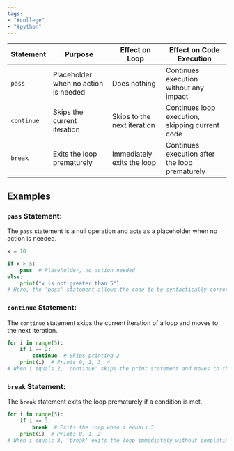 ```yaml
---
tags:
- "#college"
- "#python"
---
```



| Statement  | Purpose                              | Effect on Loop                     | Effect on Code Execution                        |
|------------|--------------------------------------|------------------------------------|------------------------------------------------|
| `pass`     | Placeholder when no action is needed | Does nothing                       | Continues execution without any impact          |
| `continue` | Skips the current iteration          | Skips to the next iteration        | Continues loop execution, skipping current code |
| `break`    | Exits the loop prematurely           | Immediately exits the loop          | Continues execution after the loop prematurely  |

## Examples

### `pass` Statement:
The `pass` statement is a null operation and acts as a placeholder when no action is needed.

```python
x = 10

if x > 5:
    pass  # Placeholder, no action needed
else:
    print("x is not greater than 5")
# Here, the 'pass' statement allows the code to be syntactically correct without performing any specific action.
```

### `continue` Statement:
The `continue` statement skips the current iteration of a loop and moves to the next iteration.

```python
for i in range(5):
    if i == 2:
        continue  # Skips printing 2
    print(i)  # Prints 0, 1, 3, 4
# When i equals 2, 'continue' skips the print statement and moves to the next iteration.
```

### `break` Statement:
The `break` statement exits the loop prematurely if a condition is met.

```python
for i in range(5):
    if i == 3:
        break  # Exits the loop when i equals 3
    print(i)  # Prints 0, 1, 2
# When i equals 3, 'break' exits the loop immediately without completing all iterations.
```